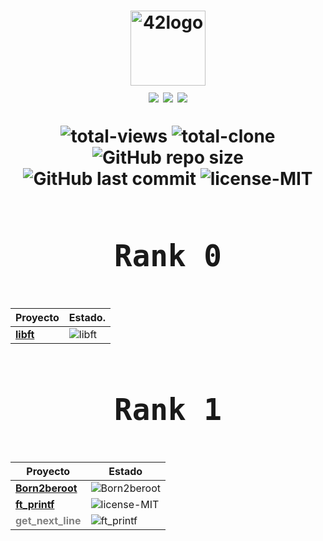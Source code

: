 <h1 align="center">

<div align="center">
	<img  width="120" alt="42logo"  src="https://user-images.githubusercontent.com/19689770/129336866-169b0dc7-ea41-47d4-b50a-d466508031af.png">
<div style="margin-bottom: 30px;">
<div align="center">
	<img src="https://img.shields.io/badge/Born2code-blue">
	<img src="https://img.shields.io/badge/Level%201-blue">
	<img src="https://us-central1-progress-markdown.cloudfunctions.net/progress/38">
<div style="margin-bottom: 30px;">
		

</div>
</div>
<!-- these values are automatically generated with github actions and github api -->

<!-- buy me a coffee if you want to know how -->
<p align="center">
<img alt="total-views" src="https://img.shields.io/badge/views-177-blue">
<img alt="total-clone" src="https://img.shields.io/badge/clone-30-blue">
<img alt="GitHub repo size" src="https://img.shields.io/github/repo-size/nach131/42Barcelona">
<img alt="GitHub last commit" src="https://img.shields.io/github/last-commit/nach131/42Barcelona">
<img alt="license-MIT" src="https://img.shields.io/badge/license-MIT-blue">
</p>

<h1 align="center">
  
	Rank 0
</h1>

<div align="center">

|                    Proyecto                   |                                Estado.                                          |
|-----------------------------------------------|---------------------------------------------------------------------------------|
| [**libft**](https://github.com/nach131/libft) |<img alt="libft" src="https://img.shields.io/badge/-%E2%88%9A%20125/100-green?style=for-the-badge">|

</div>

<h1 align="center">
  
	Rank 1
</h1>

<div align="center">

|                          Proyecto                         |                           Estado                                                |
|-----------------------------------------------------------|---------------------------------------------------------------------------------|
| [**Born2beroot**](https://github.com/nach131/Born2beroot) |<img alt="Born2beroot" src="https://img.shields.io/badge/-%E2%88%9A%20125/100-green?style=for-the-badge">
| [**ft_printf**](https://github.com/nach131/ft_printf)     |<img alt="license-MIT" src="https://img.shields.io/badge/-proceso...-blue?style=for-the-badge">             |
|<span style="color:gray">**get_next_line**</span>|<img alt="ft_printf" src="https://img.shields.io/badge/-.%20.%20.-inactive?style=for-the-badge">|

</div>
